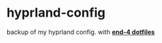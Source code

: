 # hyprland-config
backup of my hyprland config. with [**end-4 dotfiles**](https://github.com/end-4)
